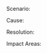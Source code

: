Scenario: <bug scenario>

Cause: <cause of the bug>

Resolution: <resolution of do not mistake next time>

Impact Areas: <imacted areas>


